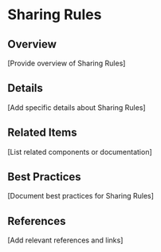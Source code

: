# Sharing Rules

## Overview

[Provide overview of Sharing Rules]

## Details

[Add specific details about Sharing Rules]

## Related Items

[List related components or documentation]

## Best Practices

[Document best practices for Sharing Rules]

## References

[Add relevant references and links]
